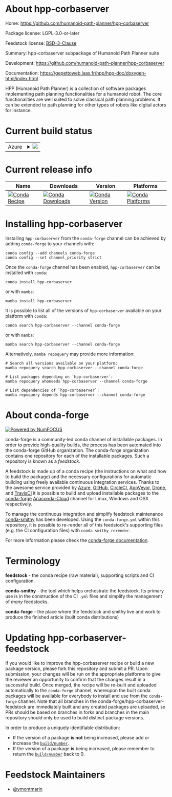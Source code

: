 About hpp-corbaserver
=====================

Home: https://github.com/humanoid-path-planner/hpp-corbaserver

Package license: LGPL-3.0-or-later

Feedstock license: [BSD-3-Clause](https://github.com/conda-forge/hpp-corbaserver-feedstock/blob/main/LICENSE.txt)

Summary: hpp-corbaserver subpackage of Humanoid Path Planner suite

Development: https://github.com/humanoid-path-planner/hpp-corbaserver

Documentation: https://gepettoweb.laas.fr/hpp/hpp-doc/doxygen-html/index.html

HPP (Humanoid Path Planner) is a collection of software packages implementing
path planning functionalities for a humanoid robot. The core functionalities are well
suited to solve classical path planning problems. It can be extended to path planning
for other types of robots like digital actors for instance.


Current build status
====================


<table>
    
  <tr>
    <td>Azure</td>
    <td>
      <details>
        <summary>
          <a href="https://dev.azure.com/conda-forge/feedstock-builds/_build/latest?definitionId=11246&branchName=main">
            <img src="https://dev.azure.com/conda-forge/feedstock-builds/_apis/build/status/hpp-corbaserver-feedstock?branchName=main">
          </a>
        </summary>
        <table>
          <thead><tr><th>Variant</th><th>Status</th></tr></thead>
          <tbody><tr>
              <td>linux_64_python3.10.____cpython</td>
              <td>
                <a href="https://dev.azure.com/conda-forge/feedstock-builds/_build/latest?definitionId=11246&branchName=main">
                  <img src="https://dev.azure.com/conda-forge/feedstock-builds/_apis/build/status/hpp-corbaserver-feedstock?branchName=main&jobName=linux&configuration=linux_64_python3.10.____cpython" alt="variant">
                </a>
              </td>
            </tr><tr>
              <td>linux_64_python3.7.____cpython</td>
              <td>
                <a href="https://dev.azure.com/conda-forge/feedstock-builds/_build/latest?definitionId=11246&branchName=main">
                  <img src="https://dev.azure.com/conda-forge/feedstock-builds/_apis/build/status/hpp-corbaserver-feedstock?branchName=main&jobName=linux&configuration=linux_64_python3.7.____cpython" alt="variant">
                </a>
              </td>
            </tr><tr>
              <td>linux_64_python3.8.____cpython</td>
              <td>
                <a href="https://dev.azure.com/conda-forge/feedstock-builds/_build/latest?definitionId=11246&branchName=main">
                  <img src="https://dev.azure.com/conda-forge/feedstock-builds/_apis/build/status/hpp-corbaserver-feedstock?branchName=main&jobName=linux&configuration=linux_64_python3.8.____cpython" alt="variant">
                </a>
              </td>
            </tr><tr>
              <td>linux_64_python3.9.____cpython</td>
              <td>
                <a href="https://dev.azure.com/conda-forge/feedstock-builds/_build/latest?definitionId=11246&branchName=main">
                  <img src="https://dev.azure.com/conda-forge/feedstock-builds/_apis/build/status/hpp-corbaserver-feedstock?branchName=main&jobName=linux&configuration=linux_64_python3.9.____cpython" alt="variant">
                </a>
              </td>
            </tr><tr>
              <td>osx_64_python3.10.____cpython</td>
              <td>
                <a href="https://dev.azure.com/conda-forge/feedstock-builds/_build/latest?definitionId=11246&branchName=main">
                  <img src="https://dev.azure.com/conda-forge/feedstock-builds/_apis/build/status/hpp-corbaserver-feedstock?branchName=main&jobName=osx&configuration=osx_64_python3.10.____cpython" alt="variant">
                </a>
              </td>
            </tr><tr>
              <td>osx_64_python3.7.____cpython</td>
              <td>
                <a href="https://dev.azure.com/conda-forge/feedstock-builds/_build/latest?definitionId=11246&branchName=main">
                  <img src="https://dev.azure.com/conda-forge/feedstock-builds/_apis/build/status/hpp-corbaserver-feedstock?branchName=main&jobName=osx&configuration=osx_64_python3.7.____cpython" alt="variant">
                </a>
              </td>
            </tr><tr>
              <td>osx_64_python3.8.____cpython</td>
              <td>
                <a href="https://dev.azure.com/conda-forge/feedstock-builds/_build/latest?definitionId=11246&branchName=main">
                  <img src="https://dev.azure.com/conda-forge/feedstock-builds/_apis/build/status/hpp-corbaserver-feedstock?branchName=main&jobName=osx&configuration=osx_64_python3.8.____cpython" alt="variant">
                </a>
              </td>
            </tr><tr>
              <td>osx_64_python3.9.____cpython</td>
              <td>
                <a href="https://dev.azure.com/conda-forge/feedstock-builds/_build/latest?definitionId=11246&branchName=main">
                  <img src="https://dev.azure.com/conda-forge/feedstock-builds/_apis/build/status/hpp-corbaserver-feedstock?branchName=main&jobName=osx&configuration=osx_64_python3.9.____cpython" alt="variant">
                </a>
              </td>
            </tr>
          </tbody>
        </table>
      </details>
    </td>
  </tr>
</table>

Current release info
====================

| Name | Downloads | Version | Platforms |
| --- | --- | --- | --- |
| [![Conda Recipe](https://img.shields.io/badge/recipe-hpp--corbaserver-green.svg)](https://anaconda.org/conda-forge/hpp-corbaserver) | [![Conda Downloads](https://img.shields.io/conda/dn/conda-forge/hpp-corbaserver.svg)](https://anaconda.org/conda-forge/hpp-corbaserver) | [![Conda Version](https://img.shields.io/conda/vn/conda-forge/hpp-corbaserver.svg)](https://anaconda.org/conda-forge/hpp-corbaserver) | [![Conda Platforms](https://img.shields.io/conda/pn/conda-forge/hpp-corbaserver.svg)](https://anaconda.org/conda-forge/hpp-corbaserver) |

Installing hpp-corbaserver
==========================

Installing `hpp-corbaserver` from the `conda-forge` channel can be achieved by adding `conda-forge` to your channels with:

```
conda config --add channels conda-forge
conda config --set channel_priority strict
```

Once the `conda-forge` channel has been enabled, `hpp-corbaserver` can be installed with `conda`:

```
conda install hpp-corbaserver
```

or with `mamba`:

```
mamba install hpp-corbaserver
```

It is possible to list all of the versions of `hpp-corbaserver` available on your platform with `conda`:

```
conda search hpp-corbaserver --channel conda-forge
```

or with `mamba`:

```
mamba search hpp-corbaserver --channel conda-forge
```

Alternatively, `mamba repoquery` may provide more information:

```
# Search all versions available on your platform:
mamba repoquery search hpp-corbaserver --channel conda-forge

# List packages depending on `hpp-corbaserver`:
mamba repoquery whoneeds hpp-corbaserver --channel conda-forge

# List dependencies of `hpp-corbaserver`:
mamba repoquery depends hpp-corbaserver --channel conda-forge
```


About conda-forge
=================

[![Powered by
NumFOCUS](https://img.shields.io/badge/powered%20by-NumFOCUS-orange.svg?style=flat&colorA=E1523D&colorB=007D8A)](https://numfocus.org)

conda-forge is a community-led conda channel of installable packages.
In order to provide high-quality builds, the process has been automated into the
conda-forge GitHub organization. The conda-forge organization contains one repository
for each of the installable packages. Such a repository is known as a *feedstock*.

A feedstock is made up of a conda recipe (the instructions on what and how to build
the package) and the necessary configurations for automatic building using freely
available continuous integration services. Thanks to the awesome service provided by
[Azure](https://azure.microsoft.com/en-us/services/devops/), [GitHub](https://github.com/),
[CircleCI](https://circleci.com/), [AppVeyor](https://www.appveyor.com/),
[Drone](https://cloud.drone.io/welcome), and [TravisCI](https://travis-ci.com/)
it is possible to build and upload installable packages to the
[conda-forge](https://anaconda.org/conda-forge) [Anaconda-Cloud](https://anaconda.org/)
channel for Linux, Windows and OSX respectively.

To manage the continuous integration and simplify feedstock maintenance
[conda-smithy](https://github.com/conda-forge/conda-smithy) has been developed.
Using the ``conda-forge.yml`` within this repository, it is possible to re-render all of
this feedstock's supporting files (e.g. the CI configuration files) with ``conda smithy rerender``.

For more information please check the [conda-forge documentation](https://conda-forge.org/docs/).

Terminology
===========

**feedstock** - the conda recipe (raw material), supporting scripts and CI configuration.

**conda-smithy** - the tool which helps orchestrate the feedstock.
                   Its primary use is in the construction of the CI ``.yml`` files
                   and simplify the management of *many* feedstocks.

**conda-forge** - the place where the feedstock and smithy live and work to
                  produce the finished article (built conda distributions)


Updating hpp-corbaserver-feedstock
==================================

If you would like to improve the hpp-corbaserver recipe or build a new
package version, please fork this repository and submit a PR. Upon submission,
your changes will be run on the appropriate platforms to give the reviewer an
opportunity to confirm that the changes result in a successful build. Once
merged, the recipe will be re-built and uploaded automatically to the
`conda-forge` channel, whereupon the built conda packages will be available for
everybody to install and use from the `conda-forge` channel.
Note that all branches in the conda-forge/hpp-corbaserver-feedstock are
immediately built and any created packages are uploaded, so PRs should be based
on branches in forks and branches in the main repository should only be used to
build distinct package versions.

In order to produce a uniquely identifiable distribution:
 * If the version of a package **is not** being increased, please add or increase
   the [``build/number``](https://docs.conda.io/projects/conda-build/en/latest/resources/define-metadata.html#build-number-and-string).
 * If the version of a package **is** being increased, please remember to return
   the [``build/number``](https://docs.conda.io/projects/conda-build/en/latest/resources/define-metadata.html#build-number-and-string)
   back to 0.

Feedstock Maintainers
=====================

* [@ymontmarin](https://github.com/ymontmarin/)

